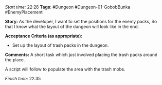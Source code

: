 
*Start time:* 22:28
**Tags:** #Dungeon #Dungeon-01-GobobBunka #EnemyPlacement

**Story:** 
As the developer, I want to set the positions for the enemy packs,
So that I know what the layout of the dungeon will look like in the end.

**Acceptance Criteria (as appropriate):**
- Set up the layout of trash packs in the dungeon.

**Comments:** 
A short task which just involved placing the trash packs around the place.

A script will follow to populate the area with the trash mobs.

*Finish time:* 22:35